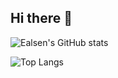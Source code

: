 ## Hi there 👋

<!--
**Ealsen/Ealsen** is a ✨ _special_ ✨ repository because its `README.md` (this file) appears on your GitHub profile.

Here are some ideas to get you started:

- 🔭 I’m currently working on ...
- 🌱 I’m currently learning ...
- 👯 I’m looking to collaborate on ...
- 🤔 I’m looking for help with ...
- 💬 Ask me about ...
- 📫 How to reach me: ...
- 😄 Pronouns: ...
- ⚡ Fun fact: ...
-->


![Ealsen's GitHub stats](https://github-readme-stats.vercel.app/api?username=ealsen&theme=radical&show_icons=true)

![Top Langs](https://github-readme-stats.vercel.app/api/top-langs/?username=ealsen&layout=compact)
